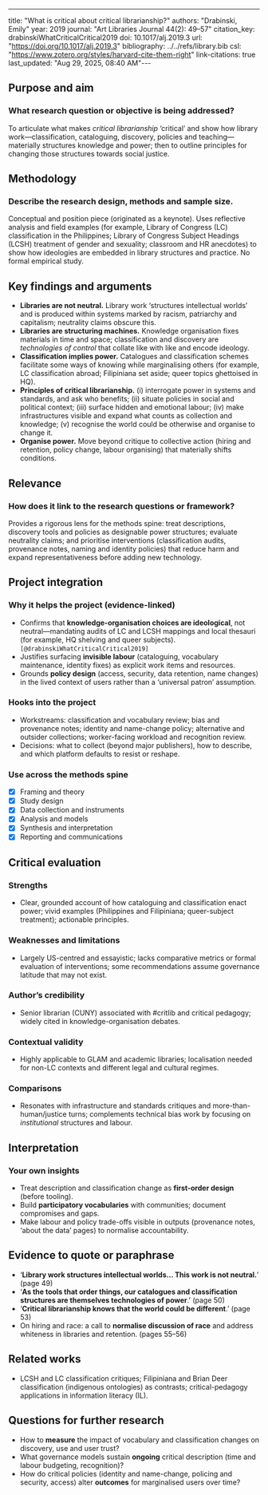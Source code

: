 ---
title: "What is critical about critical librarianship?"
authors: "Drabinski, Emily"
year: 2019
journal: "Art Libraries Journal 44(2): 49–57"
citation_key: drabinskiWhatCriticalCritical2019
doi: 10.1017/alj.2019.3
url: "https://doi.org/10.1017/alj.2019.3"
bibliography: ../../refs/library.bib
csl: "https://www.zotero.org/styles/harvard-cite-them-right"
link-citations: true
last_updated: "Aug 29, 2025, 08:40 AM"---
## Purpose and aim
### What research question or objective is being addressed?
To articulate what makes *critical librarianship* ‘critical’ and show how library work—classification, cataloguing, discovery, policies and teaching—materially structures knowledge and power; then to outline principles for changing those structures towards social justice.

## Methodology
### Describe the research design, methods and sample size.  
Conceptual and position piece (originated as a keynote). Uses reflective analysis and field examples (for example, Library of Congress (LC) classification in the Philippines; Library of Congress Subject Headings (LCSH) treatment of gender and sexuality; classroom and HR anecdotes) to show how ideologies are embedded in library structures and practice. No formal empirical study.

## Key findings and arguments
- **Libraries are not neutral.** Library work ‘structures intellectual worlds’ and is produced within systems marked by racism, patriarchy and capitalism; neutrality claims obscure this.  
- **Libraries are structuring machines.** Knowledge organisation fixes materials in time and space; classification and discovery are *technologies of control* that collate like with like and encode ideology.  
- **Classification implies power.** Catalogues and classification schemes facilitate some ways of knowing while marginalising others (for example, LC classification abroad; Filipiniana set aside; queer topics ghettoised in HQ).  
- **Principles of critical librarianship.** (i) interrogate power in systems and standards, and ask who benefits; (ii) situate policies in social and political context; (iii) surface hidden and emotional labour; (iv) make infrastructures visible and expand what counts as collection and knowledge; (v) recognise the world could be otherwise and organise to change it.  
- **Organise power.** Move beyond critique to collective action (hiring and retention, policy change, labour organising) that materially shifts conditions.

## Relevance
### How does it link to the research questions or framework?
Provides a rigorous lens for the methods spine: treat descriptions, discovery tools and policies as designable power structures; evaluate neutrality claims; and prioritise interventions (classification audits, provenance notes, naming and identity policies) that reduce harm and expand representativeness before adding new technology.

## Project integration
### Why it helps the project (evidence-linked)
- Confirms that **knowledge-organisation choices are ideological**, not neutral—mandating audits of LC and LCSH mappings and local thesauri (for example, HQ shelving and queer subjects). ``[@drabinskiWhatCriticalCritical2019]``  
- Justifies surfacing **invisible labour** (cataloguing, vocabulary maintenance, identity fixes) as explicit work items and resources.  
- Grounds **policy design** (access, security, data retention, name changes) in the lived context of users rather than a ‘universal patron’ assumption.  

### Hooks into the project
- Workstreams: classification and vocabulary review; bias and provenance notes; identity and name-change policy; alternative and outsider collections; worker-facing workload and recognition review.  
- Decisions: what to collect (beyond major publishers), how to describe, and which platform defaults to resist or reshape.  

### Use across the methods spine
- [x] Framing and theory  
- [x] Study design  
- [x] Data collection and instruments  
- [x] Analysis and models  
- [x] Synthesis and interpretation  
- [x] Reporting and communications  

## Critical evaluation
### Strengths
- Clear, grounded account of how cataloguing and classification enact power; vivid examples (Philippines and Filipiniana; queer-subject treatment); actionable principles.  

### Weaknesses and limitations
- Largely US-centred and essayistic; lacks comparative metrics or formal evaluation of interventions; some recommendations assume governance latitude that may not exist.  

### Author’s credibility
- Senior librarian (CUNY) associated with #critlib and critical pedagogy; widely cited in knowledge-organisation debates.  

### Contextual validity
- Highly applicable to GLAM and academic libraries; localisation needed for non-LC contexts and different legal and cultural regimes.  

### Comparisons
- Resonates with infrastructure and standards critiques and more-than-human/justice turns; complements technical bias work by focusing on *institutional* structures and labour.  

## Interpretation
### Your own insights
- Treat description and classification change as **first-order design** (before tooling).  
- Build **participatory vocabularies** with communities; document compromises and gaps.  
- Make labour and policy trade-offs visible in outputs (provenance notes, ‘about the data’ pages) to normalise accountability.  

## Evidence to quote or paraphrase
- ‘**Library work structures intellectual worlds… This work is not neutral.**’ (page 49)  
- ‘**As the tools that order things, our catalogues and classification structures are themselves technologies of power**.’ (page 50)  
- ‘**Critical librarianship knows that the world could be different**.’ (page 53)  
- On hiring and race: a call to **normalise discussion of race** and address whiteness in libraries and retention. (pages 55–56)

## Related works
- LCSH and LC classification critiques; Filipiniana and Brian Deer classification (indigenous ontologies) as contrasts; critical-pedagogy applications in information literacy (IL).

## Questions for further research
- How to **measure** the impact of vocabulary and classification changes on discovery, use and user trust?  
- What governance models sustain **ongoing** critical description (time and labour budgeting, recognition)?  
- How do critical policies (identity and name-change, policing and security, access) alter **outcomes** for marginalised users over time?